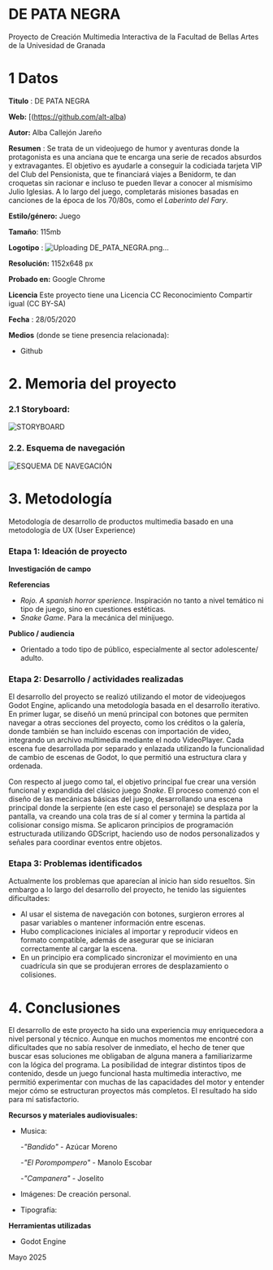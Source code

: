 # DE PATA NEGRA

Proyecto de Creación Multimedia Interactiva de la  Facultad de Bellas Artes de la Univesidad de Granada



# 1 Datos 



**Titulo** : DE PATA NEGRA

**Web:**   [(https://github.com/alt-alba)

**Autor:**  Alba Callejón Jareño

**Resumen** : Se trata de un videojuego de humor y aventuras donde la protagonista es una anciana que te encarga una serie de recados absurdos y extravagantes. El objetivo es ayudarle a conseguir la codiciada tarjeta VIP del Club del Pensionista, que te financiará viajes a Benidorm, te dan croquetas sin racionar e incluso te pueden llevar a conocer al mismísimo Julio Iglesias. A lo largo del juego, completarás misiones basadas en canciones de la época de los 70/80s, como el *Laberinto del Fary*.

**Estilo/género:**  Juego

**Tamaño**: 115mb

**Logotipo** : 
![Uploading DE_PATA_NEGRA.png…]()





**Resolución:** 1152x648 px 

**Probado en:**   Google Chrome 


**Licencia** Este proyecto tiene una Licencia CC Reconocimiento Compartir igual (CC BY-SA)

**Fecha** : 28/05/2020

**Medios** (donde se tiene presencia relacionada):

- Github



# 2. Memoria del proyecto 

### 2.1 Storyboard: 
![STORYBOARD](https://github.com/user-attachments/assets/e19a8ac2-f961-4836-a434-7c0770c2c66e)







### 2.2. Esquema de navegación 

![ESQUEMA DE NAVEGACIÓN](https://github.com/user-attachments/assets/eff9e744-381c-475c-9985-5f95d64300d2)





# 3. Metodología

Metodología de desarrollo de productos multimedia basado en una metodología de UX (User Experience)



### Etapa 1: Ideación de proyecto

**Investigación de campo** 

**Referencias**

- *Rojo. A spanish horror sperience*. Inspiración no tanto a nivel temático ni tipo de juego, sino en cuestiones estéticas.
- *Snake Game*. Para la mecánica del minijuego.





**Publico / audiencia**

- Orientado a todo tipo de público, especialmente al sector adolescente/ adulto. 





### Etapa 2: Desarrollo / actividades realizadas

El desarrollo del proyecto se realizó utilizando el motor de videojuegos Godot Engine, aplicando una metodología basada en el desarrollo iterativo. En primer lugar, se diseñó un menú principal con botones que permiten navegar a otras secciones del proyecto, como los créditos o la galería, donde también se han incluido escenas con importación de video, integrando un archivo multimedia mediante el nodo VideoPlayer. Cada escena fue desarrollada por separado y enlazada utilizando la funcionalidad de cambio de escenas de Godot, lo que permitió una estructura clara y ordenada.

Con respecto al juego como tal, el objetivo principal fue crear una versión funcional y expandida del clásico juego *Snake*. El proceso comenzó con el diseño de las mecánicas básicas del juego, desarrollando una escena principal donde la serpiente (en este caso el personaje) se desplaza por la pantalla, va creando una cola tras de sí al comer y termina la partida al colisionar consigo misma. Se aplicaron principios de programación estructurada utilizando GDScript, haciendo uso de nodos personalizados y señales para coordinar eventos entre objetos.


### Etapa 3: Problemas identificados

Actualmente los problemas que aparecían al inicio han sido resueltos. Sin embargo a lo largo del desarrollo del proyecto, he tenido las siguientes dificultades:

- Al usar el sistema de navegación con botones, surgieron errores al pasar variables o mantener información entre escenas.
- Hubo complicaciones iniciales al importar y reproducir videos en formato compatible, además de asegurar que se iniciaran correctamente al cargar la escena.
- En un principio era complicado sincronizar el movimiento en una cuadrícula sin que se produjeran errores de desplazamiento o colisiones.



# 4. Conclusiones 

El desarrollo de este proyecto ha sido una experiencia muy enriquecedora a nivel personal y técnico. Aunque en muchos momentos me encontré con dificultades que no sabía resolver de inmediato, el hecho de tener que buscar esas soluciones me obligaban de alguna manera a familiarizarme con la lógica del programa. La posibilidad de integrar distintos tipos de contenido, desde un juego funcional hasta multimedia interactivo, me permitió experimentar con muchas de las capacidades del motor y entender mejor cómo se estructuran proyectos más completos. El resultado ha sido para mí satisfactorio. 







**Recursos y materiales audiovisuales:**

* Musica:
  
  -*"Bandido"* - Azúcar Moreno

  -*"El Porompompero"* - Manolo Escobar

   -*"Campanera"* - Joselito
* Imágenes: De creación personal.  
* Tipografía:

**Herramientas utilizadas**

- Godot Engine






Mayo 2025
